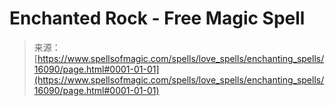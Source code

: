 <!--yml

category: 未分类

date: 2024-06-12 18:55:59

-->

# Enchanted Rock - Free Magic Spell

> 来源：[https://www.spellsofmagic.com/spells/love_spells/enchanting_spells/16090/page.html#0001-01-01](https://www.spellsofmagic.com/spells/love_spells/enchanting_spells/16090/page.html#0001-01-01)
